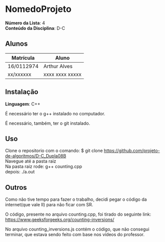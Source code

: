 # NomedoProjeto

**Número da Lista**: 4<br>
**Conteúdo da Disciplina**: D-C<br>

## Alunos
|Matrícula | Aluno |
| -- | -- |
| 16/0112974  |  Arthur Alves |
| xx/xxxxxx  |  xxxx xxxx xxxxx |


## Instalação 
**Linguagem**: C++<br>

É necessário ter o g++ instalado no computador.

É necessário, também, ter o git instalado.

## Uso 

Clone o repositorio com o comando: $ git clone https://github.com/projeto-de-algoritmos/D-C_Dupla08B <br>
Navegue até a pasta raiz <br>
Na pasta raiz rode:
     g++ counting.cpp
<br>
depois:
    ./a.out

## Outros 
Como não tive tempo para fazer o trabalho, decidi pegar o código da internet(que vale II) para não ficar com SR.


O código, presente no arquivo counting.cpp, foi tirado do seguinte link: https://www.geeksforgeeks.org/counting-inversions/

No arquivo counting_inversions.js contém o código, que não consegui terminar, que estava sendo feito com base nos vídeos do professor.






